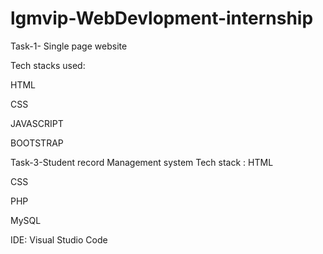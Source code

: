 # lgmvip-WebDevlopment-internship
Task-1- Single page website

Tech stacks used:

HTML

CSS

JAVASCRIPT

BOOTSTRAP


Task-3-Student record Management system
Tech stack :
HTML

CSS

PHP 

MySQL

IDE: Visual Studio Code
